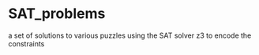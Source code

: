 # SAT_problems
a set of solutions to various puzzles using the SAT solver z3 to encode the constraints
